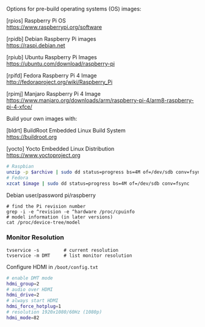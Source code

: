 
Options for pre-build operating systems (OS) images:

[rpios] Raspberry Pi OS  
<https://www.raspberrypi.org/software>

[rpidb] Debian Raspberry Pi images  
<https://raspi.debian.net>

[rpiub] Ubuntu Raspberry Pi Images  
<https://ubuntu.com/download/raspberry-pi>

[rpifd] Fedora Raspberry Pi 4 Image  
<http://fedoraproject.org/wiki/Raspberry_Pi>

[rpimj] Manjaro Raspberry Pi 4 Image  
<https://www.manjaro.org/downloads/arm/raspberry-pi-4/arm8-raspberry-pi-4-xfce/>

Build your own images with:

[bldrt] BuildRoot Embedded Linux Build System  
<https://buildroot.org>

[yocto] Yocto Embedded Linux Distribution  
<https://www.yoctoproject.org>

```bash
# Raspbian
unzip -p $archive | sudo dd status=progress bs=4M of=/dev/sdb conv=fsync
# Fedora
xzcat $image | sudo dd status=progress bs=4M of=/dev/sdb conv=fsync
```

Debian user/password pi/raspberry

```
# find the Pi revision number
grep -i -e ^revision -e ^hardware /proc/cpuinfo
# model information (in later versions)
cat /proc/device-tree/model     
```

### Monitor Resolution

```
tvservice -s         # current resolution
tvservice -m DMT     # list monitor resolution
```

Configure HDMI in `/boot/config.txt`

```bash
# enable DMT mode
hdmi_group=2
# audio over HDMI
hdmi_drive=2
# always start HDMI
hdmi_force_hotplug=1
# resolution 1920x1080/60Hz (1080p)
hdmi_mode=82
```

